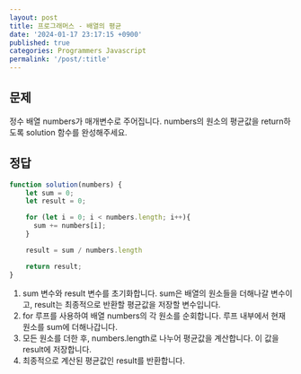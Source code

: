 ```yaml
---
layout: post
title: 프로그래머스 - 배열의 평균
date: '2024-01-17 23:17:15 +0900'
published: true
categories: Programmers Javascript
permalink: '/post/:title'
---
```

## 문제
정수 배열 numbers가 매개변수로 주어집니다. numbers의 원소의 평균값을 return하도록 solution 함수를 완성해주세요.

## 정답
```javascript
function solution(numbers) {
    let sum = 0;
    let result = 0;

    for (let i = 0; i < numbers.length; i++){
      sum += numbers[i];
    }

    result = sum / numbers.length

    return result;
}
```
1. sum 변수와 result 변수를 초기화합니다. sum은 배열의 원소들을 더해나갈 변수이고, result는 최종적으로 반환할 평균값을 저장할 변수입니다.
2. for 루프를 사용하여 배열 numbers의 각 원소를 순회합니다. 루프 내부에서 현재 원소를 sum에 더해나갑니다.
3. 모든 원소를 더한 후, numbers.length로 나누어 평균값을 계산합니다. 이 값을 result에 저장합니다.
4. 최종적으로 계산된 평균값인 result를 반환합니다.
